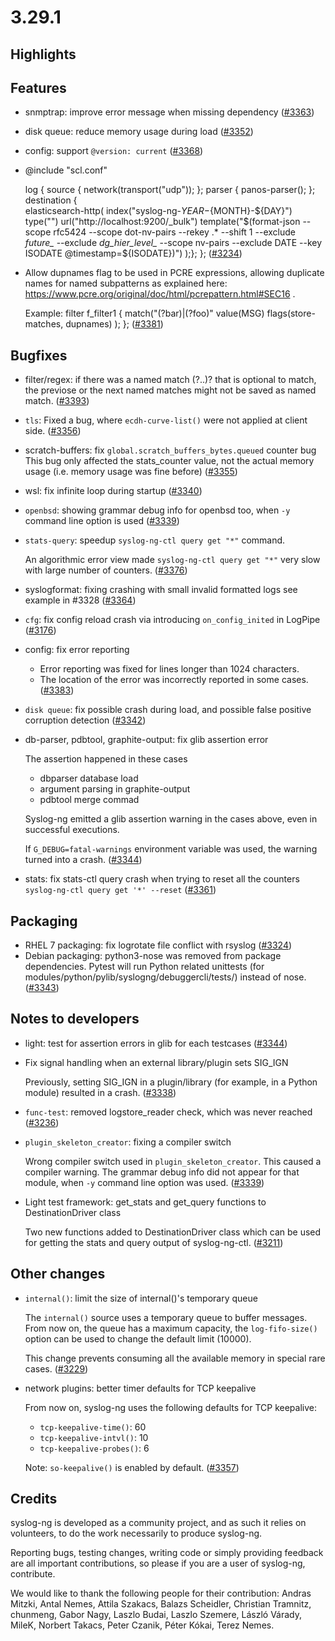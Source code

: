 3.29.1
======

## Highlights

<Fill this block manually from the blocks below>

## Features

 * snmptrap: improve error message when missing dependency
   ([#3363](https://github.com/syslog-ng/syslog-ng/pull/3363))
 * disk queue: reduce memory usage during load
   ([#3352](https://github.com/syslog-ng/syslog-ng/pull/3352))
 * config: support `@version: current`
   ([#3368](https://github.com/syslog-ng/syslog-ng/pull/3368))
 * @include "scl.conf"
   
   log {
     source { network(transport("udp")); };
     parser { panos-parser(); };
     destination {     
   	elasticsearch-http(
   	index("syslog-ng-${YEAR}-${MONTH}-${DAY}")
   	type("")
   	url("http://localhost:9200/_bulk")
   	template("$(format-json
   	--scope rfc5424 
   	--scope dot-nv-pairs --rekey .* --shift 1 --exclude *future_* --exclude *dg_hier_level_*
   	--scope nv-pairs --exclude DATE --key ISODATE @timestamp=${ISODATE})")
       );};
   };
   ([#3234](https://github.com/syslog-ng/syslog-ng/pull/3234))
 * Allow dupnames flag to be used in PCRE expressions, allowing duplicate names for named subpatterns
   as explained here: https://www.pcre.org/original/doc/html/pcrepattern.html#SEC16 .
   
   Example:
   filter f_filter1 {
     match("(?<FOOBAR>bar)|(?<FOOBAR>foo)" value(MSG) flags(store-matches, dupnames)
    );
   };
   ([#3381](https://github.com/syslog-ng/syslog-ng/pull/3381))

## Bugfixes

 * filter/regex: if there was a named match (?<named>..)? that is optional to match, the previose or the next named matches might not be saved as named match.
   ([#3393](https://github.com/syslog-ng/syslog-ng/pull/3393))
 * `tls`: Fixed a bug, where `ecdh-curve-list()` were not applied at client side.
   ([#3356](https://github.com/syslog-ng/syslog-ng/pull/3356))
 * scratch-buffers: fix `global.scratch_buffers_bytes.queued` counter bug
   This bug only affected the stats_counter value, not the actual memory usage (i.e. memory usage was fine before)
   ([#3355](https://github.com/syslog-ng/syslog-ng/pull/3355))
 * wsl: fix infinite loop during startup
   ([#3340](https://github.com/syslog-ng/syslog-ng/pull/3340))
 * `openbsd`: showing grammar debug info for openbsd too, when `-y` command line option is used
   ([#3339](https://github.com/syslog-ng/syslog-ng/pull/3339))
 * `stats-query`: speedup `syslog-ng-ctl query get "*"` command.
   
   An algorithmic error view made `syslog-ng-ctl query get "*"` very slow with large number of counters.
   ([#3376](https://github.com/syslog-ng/syslog-ng/pull/3376))
 * syslogformat: fixing crashing with small invalid formatted logs see example in #3328
   ([#3364](https://github.com/syslog-ng/syslog-ng/pull/3364))
 * `cfg`: fix config reload crash via introducing `on_config_inited` in LogPipe
   ([#3176](https://github.com/syslog-ng/syslog-ng/pull/3176))
 * config: fix error reporting
   
   - Error reporting was fixed for lines longer than 1024 characters.
   - The location of the error was incorrectly reported in some cases.
   ([#3383](https://github.com/syslog-ng/syslog-ng/pull/3383))
 * `disk queue`: fix possible crash during load, and possible false positive corruption detection
   ([#3342](https://github.com/syslog-ng/syslog-ng/pull/3342))
 * db-parser, pdbtool, graphite-output: fix glib assertion error
   
   The assertion happened in these cases
   * dbparser database load
   * argument parsing in graphite-output
   * pdbtool merge commad
   
   Syslog-ng emitted a glib assertion warning in the cases above, even in successful executions.
   
   If `G_DEBUG=fatal-warnings` environment variable was used, the warning turned into a crash.
   ([#3344](https://github.com/syslog-ng/syslog-ng/pull/3344))
 * stats: fix stats-ctl query crash when trying to reset all the counters
   `syslog-ng-ctl query get '*' --reset`
   ([#3361](https://github.com/syslog-ng/syslog-ng/pull/3361))

## Packaging

 * RHEL 7 packaging: fix logrotate file conflict with rsyslog
   ([#3324](https://github.com/syslog-ng/syslog-ng/pull/3324))
 * Debian packaging: python3-nose was removed from package dependencies.
   Pytest will run Python related unittests (for modules/python/pylib/syslogng/debuggercli/tests/)
   instead of nose.
   ([#3343](https://github.com/syslog-ng/syslog-ng/pull/3343))

## Notes to developers

 * light: test for assertion errors in glib for each testcases
   ([#3344](https://github.com/syslog-ng/syslog-ng/pull/3344))
 * Fix signal handling when an external library/plugin sets SIG_IGN
   
   Previously, setting SIG_IGN in a plugin/library (for example, in a Python module) resulted in a crash.
   ([#3338](https://github.com/syslog-ng/syslog-ng/pull/3338))
 * `func-test`: removed logstore_reader check, which was never reached
   ([#3236](https://github.com/syslog-ng/syslog-ng/pull/3236))
 * `plugin_skeleton_creator`: fixing a compiler switch
   
   Wrong compiler switch used in `plugin_skeleton_creator`. This caused a compiler warning. The grammar debug info did not appear for that module, when `-y` command line option was used.
   ([#3339](https://github.com/syslog-ng/syslog-ng/pull/3339))
 * Light test framework: get_stats and get_query functions to DestinationDriver class
   
   Two new functions added to DestinationDriver class which can be used for getting the stats
   and query output of syslog-ng-ctl.
   ([#3211](https://github.com/syslog-ng/syslog-ng/pull/3211))

## Other changes

 * `internal()`:  limit the size of internal()'s temporary queue
   
   The `internal()` source uses a temporary queue to buffer messages.
   From now on, the queue has a maximum capacity, the `log-fifo-size()` option
   can be used to change the default limit (10000).
   
   This change prevents consuming all the available memory in special rare cases.
   ([#3229](https://github.com/syslog-ng/syslog-ng/pull/3229))
 * network plugins: better timer defaults for TCP keepalive
   
   From now on, syslog-ng uses the following defaults for TCP keepalive:
   - `tcp-keepalive-time()`: 60
   - `tcp-keepalive-intvl()`: 10
   - `tcp-keepalive-probes()`: 6
   
   Note: `so-keepalive()` is enabled by default.
   ([#3357](https://github.com/syslog-ng/syslog-ng/pull/3357))

## Credits

syslog-ng is developed as a community project, and as such it relies
on volunteers, to do the work necessarily to produce syslog-ng.

Reporting bugs, testing changes, writing code or simply providing
feedback are all important contributions, so please if you are a user
of syslog-ng, contribute.

We would like to thank the following people for their contribution:
Andras Mitzki, Antal Nemes, Attila Szakacs, Balazs Scheidler, Christian Tramnitz, chunmeng, Gabor Nagy, Laszlo Budai, Laszlo Szemere, László Várady, MileK, Norbert Takacs, Peter Czanik, Péter Kókai, Terez Nemes.
